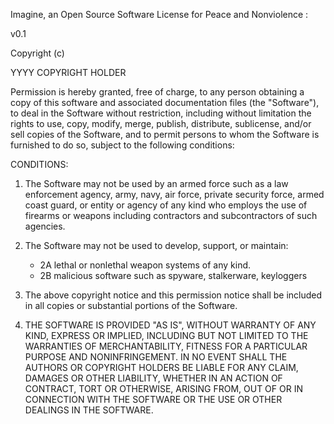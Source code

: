 Imagine, an Open Source Software License for Peace and Nonviolence :

v0.1

Copyright (c)

YYYY COPYRIGHT HOLDER

Permission is hereby granted, free of charge, to any person obtaining a copy of this software
and associated documentation files  (the "Software"), to deal in the Software without restriction,
including without limitation the rights to use, copy, modify, merge, publish, distribute, sublicense, 
and/or sell copies of the Software, and to permit persons to whom the Software is  furnished to do so, 
subject to the following conditions:

CONDITIONS:

1. The Software may not be used by an armed force such as a law enforcement agency, army, navy, air force, 
private security force, armed coast guard, or entity or agency of any kind who employs the use of firearms 
or weapons including contractors and subcontractors of such agencies.

2. The Software may not be used to develop, support, or maintain:
   - 2A lethal or nonlethal weapon systems of any kind.
   - 2B malicious software such as spyware, stalkerware, keyloggers
  
3. The above copyright notice and this permission notice shall be included in all copies or substantial
portions of the Software.

5. THE SOFTWARE IS PROVIDED "AS IS", WITHOUT WARRANTY OF ANY KIND, EXPRESS OR IMPLIED, INCLUDING BUT NOT
LIMITED TO THE WARRANTIES OF MERCHANTABILITY, FITNESS FOR A PARTICULAR PURPOSE AND NONINFRINGEMENT.
IN NO EVENT SHALL THE AUTHORS OR COPYRIGHT HOLDERS BE LIABLE FOR ANY CLAIM, DAMAGES OR OTHER LIABILITY,
WHETHER IN AN ACTION OF CONTRACT, TORT OR OTHERWISE, ARISING FROM, OUT OF OR IN CONNECTION WITH THE SOFTWARE
OR THE USE OR OTHER DEALINGS IN THE SOFTWARE.
